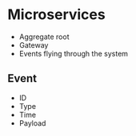 # Microservices

*   Aggregate root
*   Gateway
*   Events flying through the system

## Event

*   ID
*   Type
*   Time
*   Payload
